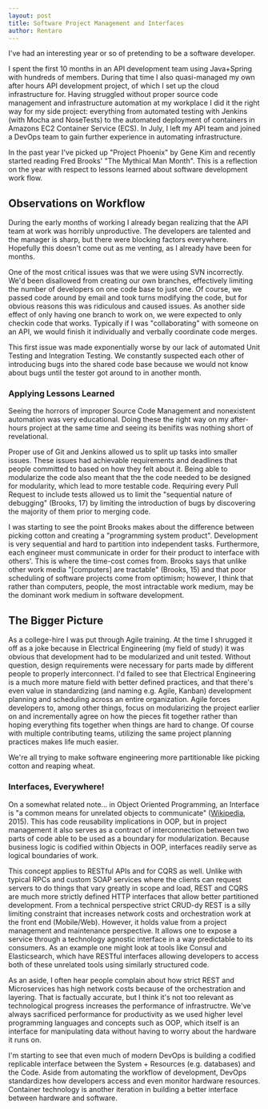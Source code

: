 ```yaml
---
layout: post
title: Software Project Management and Interfaces 
author: Rentaro
---
```


I've had an interesting year or so of pretending to be a software developer. 

I spent the first 10 months in an API development team using Java+Spring with hundreds of members. During that time I also quasi-managed my own after hours API development project, of which I set up the cloud infrastructure for. Having struggled without proper source code management and infrastructure automation at my workplace I did it the right way for my side project: everything from automated testing with Jenkins (with Mocha and NoseTests) to the automated deployment of containers in Amazons EC2 Container Service (ECS).  In July, I left my API team and joined a DevOps team to gain further experience in automating infrastructure.

In the past year I've picked up "Project Phoenix" by Gene Kim and recently started reading Fred Brooks' "The Mythical Man Month". This is a reflection on the year with respect to lessons learned about software development work flow.

## Observations on Workflow

During the early months of working I already began realizing that the API team at work was horribly unproductive. The developers are talented and the manager is sharp, but there were blocking factors everywhere. Hopefully this doesn't come out as me venting, as I already have been for months.

One of the most critical issues was that we were using SVN incorrectly. We'd been disallowed from creating our own branches, effectively limiting the number of developers on one code base to just one. Of course, we passed code around by email and took turns modifying the code, but for obvious reasons this was ridiculous and caused issues. As another side effect of only having one branch to work on, we were expected to only checkin code that works. Typically if I was "collaborating" with someone on an API, we would finish it individually and verbally coordinate code merges.

This first issue was made exponentially worse by our lack of automated Unit Testing and Integration Testing. We constantly suspected each other of introducing bugs into the shared code base because we would not know about bugs until the tester got around to in another month.

### Applying Lessons Learned

Seeing the horrors of improper Source Code Management and nonexistent automation was very educational. Doing these the right way on my after-hours project at the same time and seeing its benifits was nothing short of revelational.

Proper use of Git and Jenkins allowed us to split up tasks into smaller issues. These issues had achievable requirements and deadlines that people committed to based on how they felt about it. Being able to modularize the code also meant that the the code needed to be designed for modularity, which lead to more testable code. Requiring every Pull Request to include tests allowed us to limit the "sequential nature of debugging" (Brooks, 17) by limiting the introduction of bugs by discovering the majority of them prior to merging code.

I was starting to see the point Brooks makes about the difference between picking cotton and creating a "programming system product". Development is very sequential and hard to partition into independent tasks. Furthermore, each engineer must communicate in order for their product to interface with others'. This is where the time-cost comes from. Brooks says that unlike other work media "[computers] are tractable" (Brooks, 15) and that poor scheduling of software projects come from optimism; however, I think that rather than computers, people, the most intractable work medium, may be the dominant work medium in software development.

## The Bigger Picture

As a college-hire I was put through Agile training. At the time I shrugged it off as a joke because in Electrical Engineering (my field of study) it was obvious that development had to be modularized and unit tested. Without question, design requirements were necessary for parts made by different people to properly interconnect. I'd failed to see that Electrical Engineering is a much more mature field with better defined practices, and that there's even value in standardizing (and naming e.g. Agile, Kanban) development planning and scheduling across an entire organization. Agile forces developers to, among other things, focus on modularizing the project earlier on and incrementally agree on how the pieces fit together rather than hoping everything fits together when things are hard to change. Of course with multiple contributing teams, utilizing the same project planning practices makes life much easier.

We're all trying to make software engineering more partitionable like picking cotton and reaping wheat.

### Interfaces, Everywhere!

On a somewhat related note... in Object Oriented Programming, an Interface is "a common means for unrelated objects to communicate" ([Wikipedia](https://en.wikipedia.org/wiki/Protocol_(object-oriented_programming)), 2015). This has code reusability implications in OOP, but in project management it also serves as a contract of interconnection between two parts of code able to be used as a boundary for modularization. Because business logic is codified within Objects in OOP, interfaces readily serve as logical boundaries of work.

This concept applies to RESTful APIs and for CQRS as well. Unlike with typical RPCs and custom SOAP services where the clients can request servers to do things that vary greatly in scope and load, REST and CQRS are much more strictly defined  HTTP interfaces that allow better partitioned development. From a technical perspective strict CRUD-dy REST is a silly limiting constraint that increases network costs and orchestration work at the front end (Mobile/Web). However, it holds value from a project management and maintenance perspective. It allows one to expose a service through a technology agnostic interface in a way predictable to its consumers. As an example one might look at tools like Consul and Elasticsearch, which have RESTful interfaces allowing developers to access both of these unrelated tools using similarly structured code.

As an aside, I often hear people complain about how strict REST and Microservices has high network costs because of the orchestration and layering. That is factually accurate, but I think it's not too relevant as technological progress increases the performance of infrastructre. We've always sacrificed performance for productivity as we used higher level programming languages and concepts such as OOP, which itself is an interface for manipulating data without having to worry about the hardware it runs on.

I'm starting to see that even much of modern DevOps is building a codified replicable interface between the System + Resources (e.g. databases) and the Code. Aside from automating the workflow of development, DevOps standardizes how developers access and even monitor hardware resources. Container technology is another iteration in building a better interface between hardware and software.






